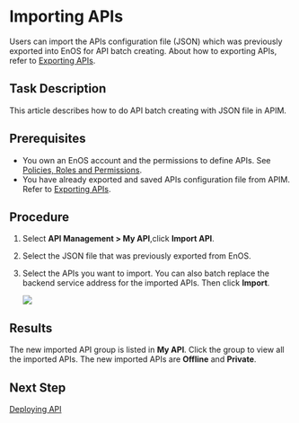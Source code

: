 # Importing APIs

Users can import the APIs configuration file (JSON) which was previously exported into EnOS for API batch creating. About how to exporting APIs, refer to [Exporting APIs](exporting_api).


## Task Description

This article describes how to do API batch creating with JSON file in APIM.

## Prerequisites

- You own an EnOS account and the permissions to define APIs. See [Policies, Roles and Permissions](/docs/enos/en/latest/iam/concept/access_policy).
- You have already exported and saved APIs configuration file from APIM. Refer to [Exporting APIs](exporting_api).


## Procedure

1. Select **API Management > My API**,click **Import API**.

2. Select the JSON file that was previously exported from EnOS.

3. Select the APIs you want to import. You can also batch replace the backend service address for the imported APIs. Then click **Import**.

   ![](media/imp_choose.png)



## Results


The new imported API group is listed in **My API**. Click the group to view all the imported APIs. The new imported APIs are **Offline** and **Private**.




## Next Step

[Deploying API](deploying_api)